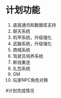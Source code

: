 # 计划功能

1. 底层通讯和数据库支持
2. 聊天系统
3. 机甲系统，升级强化
4. 武器系统，升级强化
5. 商城系统
6. 驾驶员培养系统
7. 断线重连
8. 礼包系统
9. GM
10. 玩家NPC角色对换

#计划完成情况

